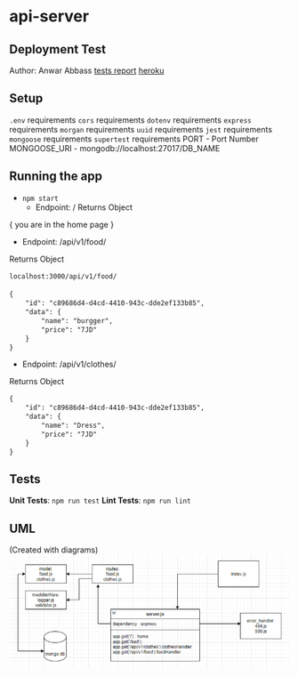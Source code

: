 # api-server

## Deployment Test
Author: Anwar Abbass
[tests report](https://github.com/AnwarAbbass/api-server/actions/runs/884640339)
[heroku](https://api-server-anwar.herokuapp.com/)

## Setup
`.env` requirements
`cors`  requirements
`dotenv`  requirements
`express`  requirements
`morgan`  requirements
`uuid`  requirements
`jest`  requirements
`mongoose`  requirements
`supertest`  requirements
PORT - Port Number
MONGOOSE_URI - mongodb://localhost:27017/DB_NAME

## Running the app
- `npm start`
   - Endpoint: /
Returns Object

{
  you are in the home page
}

  - Endpoint: /api/v1/food/

Returns Object
```
localhost:3000/api/v1/food/

{
    "id": "c89686d4-d4cd-4410-943c-dde2ef133b85",
    "data": {
        "name": "burgger",
        "price": "7JD"
    }
}
```
  - Endpoint: /api/v1/clothes/

Returns Object
```
{
    "id": "c89686d4-d4cd-4410-943c-dde2ef133b85",
    "data": {
        "name": "Dress",
        "price": "7JD"
    }
}
```


## Tests
**Unit Tests**: `npm run test`
**Lint Tests**: `npm run lint`

## UML
(Created with diagrams)
![uml](https://github.com/AnwarAbbass/api-server/blob/main/uml.png?raw=true)


